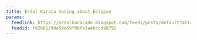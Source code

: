 ```yaml
---
title: Erdal Karaca musing about Eclipse
params:
  feedlink: https://erdalkaracade.blogspot.com/feeds/posts/default?alt=rss
  feedid: fd2b81290e59e59f08fa3a4bccd98792
---
```

